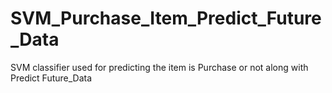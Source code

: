 # SVM_Purchase_Item_Predict_Future_Data
SVM classifier used for predicting the item is Purchase or not along with Predict Future_Data

